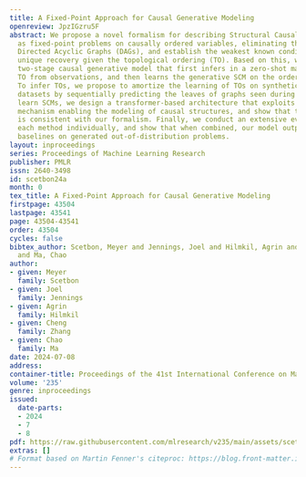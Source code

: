 ```yaml
---
title: A Fixed-Point Approach for Causal Generative Modeling
openreview: JpzIGzru5F
abstract: We propose a novel formalism for describing Structural Causal Models (SCMs)
  as fixed-point problems on causally ordered variables, eliminating the need for
  Directed Acyclic Graphs (DAGs), and establish the weakest known conditions for their
  unique recovery given the topological ordering (TO). Based on this, we design a
  two-stage causal generative model that first infers in a zero-shot manner a valid
  TO from observations, and then learns the generative SCM on the ordered variables.
  To infer TOs, we propose to amortize the learning of TOs on synthetically generated
  datasets by sequentially predicting the leaves of graphs seen during training. To
  learn SCMs, we design a transformer-based architecture that exploits a new attention
  mechanism enabling the modeling of causal structures, and show that this parameterization
  is consistent with our formalism. Finally, we conduct an extensive evaluation of
  each method individually, and show that when combined, our model outperforms various
  baselines on generated out-of-distribution problems.
layout: inproceedings
series: Proceedings of Machine Learning Research
publisher: PMLR
issn: 2640-3498
id: scetbon24a
month: 0
tex_title: A Fixed-Point Approach for Causal Generative Modeling
firstpage: 43504
lastpage: 43541
page: 43504-43541
order: 43504
cycles: false
bibtex_author: Scetbon, Meyer and Jennings, Joel and Hilmkil, Agrin and Zhang, Cheng
  and Ma, Chao
author:
- given: Meyer
  family: Scetbon
- given: Joel
  family: Jennings
- given: Agrin
  family: Hilmkil
- given: Cheng
  family: Zhang
- given: Chao
  family: Ma
date: 2024-07-08
address:
container-title: Proceedings of the 41st International Conference on Machine Learning
volume: '235'
genre: inproceedings
issued:
  date-parts:
  - 2024
  - 7
  - 8
pdf: https://raw.githubusercontent.com/mlresearch/v235/main/assets/scetbon24a/scetbon24a.pdf
extras: []
# Format based on Martin Fenner's citeproc: https://blog.front-matter.io/posts/citeproc-yaml-for-bibliographies/
---
```

